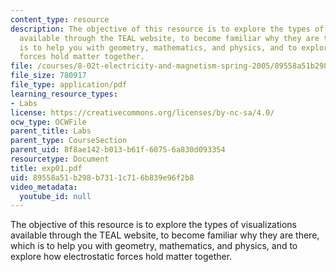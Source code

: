 ```yaml
---
content_type: resource
description: The objective of this resource is to explore the types of visualizations
  available through the TEAL website, to become familiar why they are there, which
  is to help you with geometry, mathematics, and physics, and to explore how electrostatic
  forces hold matter together.
file: /courses/8-02t-electricity-and-magnetism-spring-2005/89558a51b298b7311c716b839e96f2b8_exp01.pdf
file_size: 780917
file_type: application/pdf
learning_resource_types:
- Labs
license: https://creativecommons.org/licenses/by-nc-sa/4.0/
ocw_type: OCWFile
parent_title: Labs
parent_type: CourseSection
parent_uid: 8f8ae142-b013-b61f-6075-6a830d093354
resourcetype: Document
title: exp01.pdf
uid: 89558a51-b298-b731-1c71-6b839e96f2b8
video_metadata:
  youtube_id: null
---
```

The objective of this resource is to explore the types of visualizations available through the TEAL website, to become familiar why they are there, which is to help you with geometry, mathematics, and physics, and to explore how electrostatic forces hold matter together.